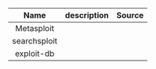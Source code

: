 |     Name     | description | Source |
|:------------:|:-----------:|:------:|
|  Metasploit  |             |        |
| searchsploit |             |        |
|  exploit-db  |             |        |
